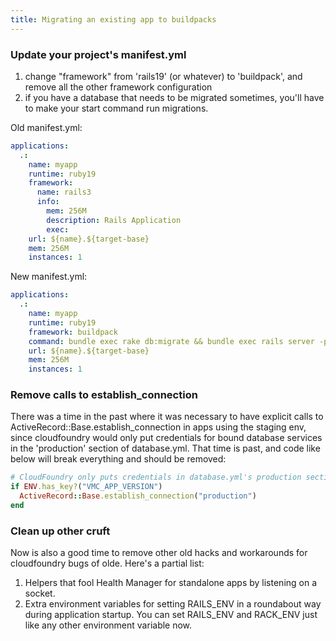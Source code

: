 ```yaml
---
title: Migrating an existing app to buildpacks
---
```

### Update your project's manifest.yml ###
1. change "framework" from 'rails19' (or whatever) to 'buildpack', and
   remove all the other framework configuration
2. if you have a database that needs to be migrated sometimes, you'll have
   to make your start command run migrations.

Old manifest.yml:

~~~yaml
applications:
  .:
    name: myapp
    runtime: ruby19
    framework:
      name: rails3
      info:
        mem: 256M
        description: Rails Application
        exec:
    url: ${name}.${target-base}
    mem: 256M
    instances: 1
~~~

New manifest.yml:

~~~yaml
applications:
  .:
    name: myapp
    runtime: ruby19
    framework: buildpack
    command: bundle exec rake db:migrate && bundle exec rails server -p $PORT
    url: ${name}.${target-base}
    mem: 256M
    instances: 1
~~~

### Remove calls to establish_connection ###
There was a time in the past where it was necessary to have explicit calls
to ActiveRecord::Base.establish_connection in apps using the staging env,
since cloudfoundry would only put credentials for bound database services
in the 'production' section of database.yml. That time is past, and code
like below will break everything and should be removed:

~~~ruby
# CloudFoundry only puts credentials in database.yml's production section
if ENV.has_key?("VMC_APP_VERSION")
  ActiveRecord::Base.establish_connection("production")
end
~~~

### Clean up other cruft ###
Now is also a good time to remove other old hacks and workarounds for
cloudfoundry bugs of olde. Here's a partial list:

1. Helpers that fool Health Manager for standalone apps by listening on
   a socket.
2. Extra environment variables for setting RAILS_ENV in a roundabout way
   during application startup. You can set RAILS_ENV and RACK_ENV just like
   any other environment variable now.
